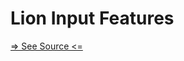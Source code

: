 # Lion Input Features

[=> See Source <=](../../../docs/components/navigation/pagination/features.md)

